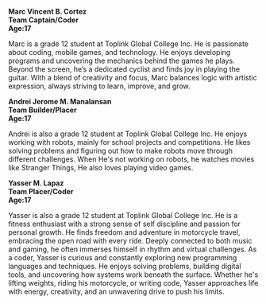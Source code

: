 **Marc Vincent B. Cortez**                                                                                                                                       
**Team Captain/Coder**                                                                                                                                            
**Age:17**

Marc is a grade 12 student at Toplink Global College Inc. He is passionate about coding, mobile games, and technology. He enjoys developing programs and uncovering the mechanics behind the games he plays. Beyond the screen, he’s a dedicated cyclist and finds joy in playing the guitar. With a blend of creativity and focus, Marc balances logic with artistic expression, always striving to learn, improve, and grow.


**Andrei Jerome M. Manalansan**                                                                                                                                  
**Team Builder/Placer**                                                                                                                                                          
**Age:17**          

Andrei is also a grade 12 student at Toplink Global College Inc. He enjoys working with robots, mainly for school projects and competitions. He likes solving problems and figuring out how to make robots move through different challenges. When He's not working on robots, he watches movies like Stranger Things, He also loves playing video games.


**Yasser M. Lapaz**                                                                                                                                                        
**Team Placer/Coder**                                                                                                                                             
**Age:17**

Yasser is also a grade 12 student at Toplink Global College Inc. He is a fitness enthusiast with a strong sense of self discipline and passion for personal growth. He finds freedom and adventure in motorcycle travel, embracing the open road with every ride. Deeply connected to both music and gaming, he often immerses himself in rhythm and virtual challenges. As a coder, Yasser is curious and constantly exploring new programming languages and techniques. He enjoys solving problems, building digital tools, and uncovering how systems work beneath the surface. Whether he's lifting weights, riding his motorcycle, or writing code, Yasser approaches life with energy, creativity, and an unwavering drive to push his limits.
